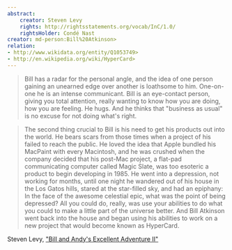 ```yaml
---
abstract:
    creator: Steven Levy
    rights: http://rightsstatements.org/vocab/InC/1.0/
    rightsHolder: Condé Nast
creator: md-person:Bill%20Atkinson>
relation:
- http://www.wikidata.org/entity/Q1053749>
- http://en.wikipedia.org/wiki/HyperCard>
---
```


> Bill has a radar for the personal angle, and the idea of one person gaining an unearned edge over another is loathsome to him. One-on-one he is an intense communicant. Bill is an eye-contact person, giving you total attention, really wanting to know how you are doing, how you are feeling. He hugs. And he thinks that "business as usual" is no excuse for not doing what's right.

> The second thing crucial to Bill is his need to get his products out into the world. He bears scars from those times when a project of his failed to reach the public. He loved the idea that Apple bundled his MacPaint with every Macintosh, and he was crushed when the company decided that his post-Mac project, a flat-pad communicating computer called Magic Slate, was too esoteric a product to begin developing in 1985. He went into a depression, not working for months, until one night he wandered out of his house in the Los Gatos hills, stared at the star-filled sky, and had an epiphany: In the face of the awesome celestial epic, what was the point of being depressed? All you could do, really, was use your abilities to do what you could to make a little part of the universe better. And Bill Atkinson went back into the house and began using his abilities to work on a new project that would become known as HyperCard.

Steven Levy, ["Bill and Andy's Excellent Adventure II"](https://www.wired.com/1994/04/general-magic/)
